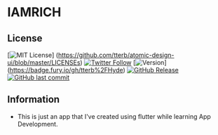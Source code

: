 # IAMRICH

## License
[![MIT License](https://img.shields.io/apm/l/atomic-design-ui.svg?)] (https://github.com/tterb/atomic-design-ui/blob/master/LICENSEs) [![Twitter Follow](https://img.shields.io/twitter/follow/Ihackthings.svg?style=social)](https://twitter.com/Ihackthings) [![Version](https://badge.fury.io/gh/tterb%2FHyde.svg)] (https://badge.fury.io/gh/tterb%2FHyde) [![GitHub Release](https://img.shields.io/github/release/tterb/PlayMusic.svg?style=flat)]() [![GitHub last commit](https://img.shields.io/github/last-commit/google/skia.svg?style=flat)]()


## Information

- This is just an app that I've created using flutter while learning App Development.
